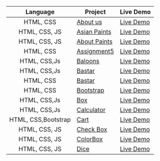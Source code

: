 
|  Language  | Project                                                                                                                     | Live Demo                                                                         |
| :-: | --------------------------------------------------------------------------------------------------------------------------- | --------------------------------------------------------------------------------- |
| HTML, CSS | [About us](https://github.com/kishandewangan1800/Frontend/tree/master/HtmlCssAndJs/About%20me)                             | [Live Demo](https://kishandewangan1800.github.io/Frontend/HtmlCssAndJs/About%20me/index.html)               |
| HTML, CSS, JS | [Asian Paints](https://github.com/kishandewangan1800/Frontend/tree/master/HtmlCssAndJs/Asian)                             | [Live Demo](https://kishandewangan1800.github.io/Frontend/HtmlCssAndJs/Asian/index.html)               |
| HTML, CSS, JS | [About Paints](https://github.com/kishandewangan1800/Frontend/tree/master/HtmlCssAndJs/Asian%20Paints)                             | [Live Demo](https://kishandewangan1800.github.io/Frontend/HtmlCssAndJs/Asian%20Paints/index.html)               |
| HTML, CSS | [Assignment5](https://github.com/kishandewangan1800/Frontend/tree/master/HtmlCssAndJs/Assignment5)                             | [Live Demo](https://kishandewangan1800.github.io/Frontend/HtmlCssAndJs/Assignment5/index.html)               |
| HTML, CSS,Js | [Baloons](https://github.com/kishandewangan1800/Frontend/tree/master/HtmlCssAndJs/Baloons)                             | [Live Demo](https://kishandewangan1800.github.io/Frontend/HtmlCssAndJs/Baloons/index.html)               |
| HTML, CSS,Js | [Bastar](https://github.com/kishandewangan1800/Frontend/tree/master/HtmlCssAndJs/Bastar)                             | [Live Demo](https://kishandewangan1800.github.io/Frontend/HtmlCssAndJs/Bastar/index.html)               |
| HTML, CSS | [Bastar](https://github.com/kishandewangan1800/Frontend/tree/master/HtmlCssAndJs/Bastar)                             | [Live Demo](https://kishandewangan1800.github.io/Frontend/HtmlCssAndJs/Bastar/index.html)               |
| HTML, CSS | [Bootstrap](https://github.com/kishandewangan1800/Frontend/tree/master/HtmlCssAndJs/Bootstrap)                             | [Live Demo](https://kishandewangan1800.github.io/Frontend/HtmlCssAndJs/Bootstrap/index.html)               |
| HTML, CSS,Js | [Box](https://github.com/kishandewangan1800/Frontend/tree/master/HtmlCssAndJs/Box)                             | [Live Demo](https://kishandewangan1800.github.io/Frontend/HtmlCssAndJs/Box/index.html)               |
| HTML, CSS,Js | [Calculator](https://github.com/kishandewangan1800/Frontend/tree/master/HtmlCssAndJs/Calculator)                             | [Live Demo](https://kishandewangan1800.github.io/Frontend/HtmlCssAndJs/Calculator/index.html)               |
| HTML, CSS,Bootstrap | [Cart](https://github.com/kishandewangan1800/Frontend/tree/master/HtmlCssAndJs/Cart)                             | [Live Demo](https://kishandewangan1800.github.io/Frontend/HtmlCssAndJs/Cart/index.html)               |
| HTML, CSS, JS | [Check Box](https://github.com/kishandewangan1800/Frontend/tree/master/HtmlCssAndJs/Check%20Box)                             | [Live Demo](https://kishandewangan1800.github.io/Frontend/HtmlCssAndJs/Check%20Box/index.html)               |
| HTML, CSS, JS | [ColorBox](https://github.com/kishandewangan1800/Frontend/tree/master/HtmlCssAndJs/ColorBox)                             | [Live Demo](https://kishandewangan1800.github.io/Frontend/HtmlCssAndJs/ColorBox/index.html)               |
| HTML, CSS, JS | [Dice](https://github.com/kishandewangan1800/Frontend/tree/master/HtmlCssAndJs/Dice)                             | [Live Demo](https://kishandewangan1800.github.io/Frontend/HtmlCssAndJs/Dice/index.html)               |